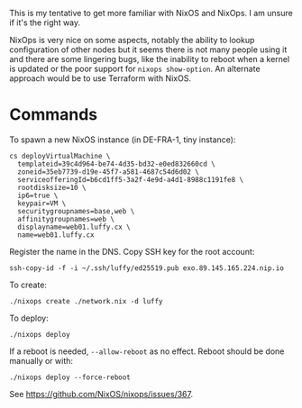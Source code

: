 This is my tentative to get more familiar with NixOS and NixOps. I am
unsure if it's the right way.

NixOps is very nice on some aspects, notably the ability to lookup
configuration of other nodes but it seems there is not many people
using it and there are some lingering bugs, like the inability to
reboot when a kernel is updated or the poor support for `nixops
show-option`. An alternate approach would be to use Terraform with
NixOS.

# Commands

To spawn a new NixOS instance (in DE-FRA-1, tiny instance):

    cs deployVirtualMachine \
      templateid=39c4d964-be74-4d35-bd32-e0ed832660cd \
      zoneid=35eb7739-d19e-45f7-a581-4687c54d6d02 \
      serviceofferingId=b6cd1ff5-3a2f-4e9d-a4d1-8988c1191fe8 \
      rootdisksize=10 \
      ip6=true \
      keypair=VM \
      securitygroupnames=base,web \
      affinitygroupnames=web \
      displayname=web01.luffy.cx \
      name=web01.luffy.cx

Register the name in the DNS. Copy SSH key for the root account:

    ssh-copy-id -f -i ~/.ssh/luffy/ed25519.pub exo.89.145.165.224.nip.io

To create:

    ./nixops create ./network.nix -d luffy

To deploy:

    ./nixops deploy

If a reboot is needed, `--allow-reboot` as no effect. Reboot should be
done manually or with:

    ./nixops deploy --force-reboot

See https://github.com/NixOS/nixops/issues/367.
